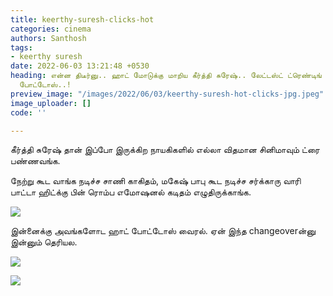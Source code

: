 ```yaml
---
title: keerthy-suresh-clicks-hot
categories: cinema
authors: Santhosh
tags:
- keerthy suresh
date: 2022-06-03 13:21:48 +0530
heading: என்ன திடீர்னு.. ஹாட் மோடுக்கு மாறிய கீர்த்தி சுரேஷ்.. லேட்டஸ்ட் ட்ரெண்டிங்
  போட்டோஸ்..!
preview_image: "/images/2022/06/03/keerthy-suresh-hot-clicks-jpg.jpeg"
image_uploader: []
code: ''

---
```

கீர்த்தி சுரேஷ் தான் இப்போ இருக்கிற நாயகிகளில் எல்லா விதமான சினிமாவும் ட்ரை பண்ணவங்க.

நேற்று கூட வாங்க நடிச்ச சாணி காகிதம், மகேஷ் பாபு கூட நடிச்ச சர்க்காரு வாரி பாட்டா ஹிட்க்கு பின் ரொம்ப எமோஷனல் கடிதம் எழுதிருக்காங்க.

![](/images/2022/06/03/keerthy-suresh-3-jpg.jpeg)

இன்னைக்கு அவங்களோட ஹாட் போட்டோஸ் வைரல். ஏன் இந்த changeoverன்னு இன்னும் தெரியல.

![](/images/2022/06/03/keerthy-suresh-2-jpg.jpeg)

![](/images/2022/06/03/keerthy-suresh-1-jpg.jpeg)
